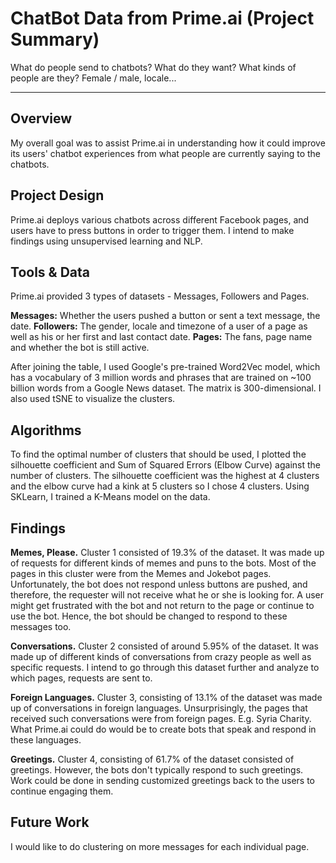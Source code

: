# ChatBot Data from Prime.ai (Project Summary)

What do people send to chatbots? What do they want? What kinds of people are they? Female / male, locale...

---

## Overview
My overall goal was to assist Prime.ai in understanding how it could improve its users' chatbot experiences from what people are currently saying to the chatbots.

## Project Design
Prime.ai deploys various chatbots across different Facebook pages, and users have to press buttons in order to trigger them. I intend to make findings using unsupervised learning and NLP.

## Tools & Data
Prime.ai provided 3 types of datasets - Messages, Followers and Pages.

**Messages:** Whether the users pushed a button or sent a text message, the date.
**Followers:** The gender, locale and timezone of a user of a page as well as his or her first and last contact date.
**Pages:** The fans, page name and whether the bot is still active.

After joining the table, I used Google's pre-trained Word2Vec model, which has a vocabulary of 3 million words and phrases that are trained on ~100 billion words from a Google News dataset. The matrix is 300-dimensional. I also used tSNE to visualize the clusters.

## Algorithms
To find the optimal number of clusters that should be used, I plotted the silhouette coefficient and Sum of Squared Errors (Elbow Curve) against the number of clusters. The silhouette coefficient was the highest at 4 clusters and the elbow curve had a kink at 5 clusters so I chose 4 clusters. Using SKLearn, I trained a K-Means model on the data.

## Findings
**Memes, Please.** Cluster 1 consisted of 19.3% of the dataset. It was made up of requests for different kinds of memes and puns to the bots. Most of the pages in this cluster were from the Memes and Jokebot pages. Unfortunately, the bot does not respond unless buttons are pushed, and therefore, the requester will not receive what he or she is looking for. A user might get frustrated with the bot and not return to the page or continue to use the bot. Hence, the bot should be changed to respond to these messages too.

**Conversations.** Cluster 2 consisted of around 5.95% of the dataset. It was made up of different kinds of conversations from crazy people as well as specific requests. I intend to go through this dataset further and analyze to which pages, requests are sent to.

**Foreign Languages.** Cluster 3, consisting of 13.1% of the dataset was made up of conversations in foreign languages. Unsurprisingly, the pages that received such conversations were from foreign pages. E.g. Syria Charity. What Prime.ai could do would be to create bots that speak and respond in these languages.

**Greetings.** Cluster 4, consisting of 61.7% of the dataset consisted of greetings. However, the bots don't typically respond to such greetings. Work could be done in sending customized greetings back to the users to continue engaging them.

## Future Work
I would like to do clustering on more messages for each individual page.
